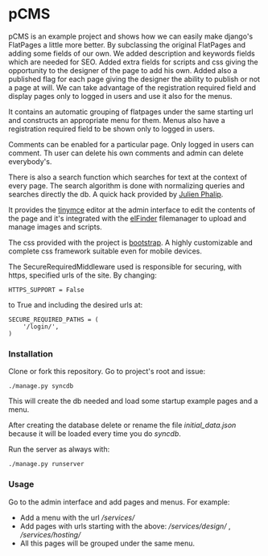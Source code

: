# pCMS

pCMS is an example project and shows how we can easily make django's FlatPages a little more better. By subclassing the original FlatPages and adding some fields of our own. We added description and keywords fields which are needed for SEO.
Added extra fields for scripts and css giving the opportunity to the designer of the page to add his own. Added also a published flag for each page giving the designer the ability to publish or not a page at will.
We can take advantage of the registration required field and display pages only to logged in users and use it also for the menus.

It contains an automatic grouping of flatpages under the same starting url and constructs an appropriate menu for them. Menus also have a registration required field to be shown only to logged in users.

Comments can be enabled for a particular page. Only logged in users can comment. Th user can delete his own comments and admin can delete everybody's.

There is also a search function which searches for text at the context of every page. The search algorithm is done with normalizing queries and searches directly the db. A quick hack provided by [Julien Phalip](http://julienphalip.com/post/2825034077/adding-search-to-a-django-site-in-a-snap).

It provides the [tinymce](http://www.tinymce.com/) editor at the admin interface to edit the contents of the page and it's integrated with the [elFinder](http://elrte.org/elfinder) filemanager to upload and manage images and scripts.

The css provided with the project is [bootstrap](http://twitter.github.com/bootstrap/). A highly customizable and complete css framework suitable even for mobile devices.

The SecureRequiredMiddleware used is responsible for securing, with https, specified urls of the site. By changing:

    HTTPS_SUPPORT = False

to True and including the desired urls at:

    SECURE_REQUIRED_PATHS = (
        '/login/',
    )


### Installation

Clone or fork this repository. Go to project's root and issue:

    ./manage.py syncdb
    
This will create the db needed and load some startup example pages and a menu.

After creating the database delete or rename the file *initial_data.json* because it will be loaded every time you do *syncdb*.

Run the server as always with:

    ./manage.py runserver

### Usage

Go to the admin interface and add pages and menus. For example:

* Add a menu with the url */services/*
* Add pages with urls starting with the above: */services/design/* , */services/hosting/*
* All this pages will be grouped under the same menu.


